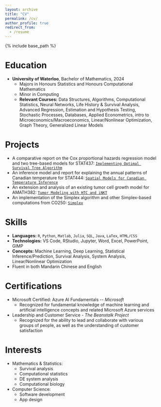 ```yaml
---
layout: archive
title: "CV"
permalink: /cv/
author_profile: true
redirect_from:
  - /resume
---
```


{% include base_path %}

Education
======
* **University of Waterloo**, Bachelor of Mathematics, 2024
  * Majors in Honours Statistics and Honours Computational Mathematics
  * Minor in Computing
  * **Relevant Courses:** Data Structures, Algorithms, Computational Statistics, Neural Networks, Life History & Survival Analysis, Advanced Regression, Estimation and Hypothesis Testing, Stochastic Processes, Databases, Applied Econometrics, intro to Microeconomics/Macroeconomics, Linear/Nonlinear Optimization, Graph Theory, Generalized Linear Models

Projects
======
* A comparative report on the Cox proportional hazards regression model and two tree-based models for STAT437: [`Implementing Optimal Survival Tree Algorithm`](https://github.com/bryanzang/UW-stat437-Project)
* An inference model and report for explaining the annual patterns of Canadian temperature for STAT444: [`Spatial Models for Canadian Temperature Inference`](https://github.com/bryanzang/UW-stat444-Project)
* An extension and analysis of an existing tumor cell growth model for AMATH382: [`Tumor Modeling with HTC and iNKT`](https://github.com/bryanzang/UW-amath382-Project)
* An implementation of the Simplex algorithm and other Simplex-based computations from CO250: [`Simplex`](https://github.com/bryanzang/UW-co250-Simplex)

Skills
======
* **Languages:** `R`, `Python`, `Matlab`, `Julia`, `SQL`, `Java`, `LaTex`, `HTML/CSS`
* **Technologies:** VS Code, RStudio, Jupyter, Word, Excel, PowerPoint, GIMP
* **Concepts:** Machine Learning, Deep Learning, Statistical Inference/Prediction, Survival Analysis, System Analysis, Linear/Nonlinear Optimization
* Fluent in both Mandarin Chinese and English

Certifications
======
* Microsoft Certified: Azure AI Fundamentals -- _Microsoft_
  * Recognized for fundamental knowledge of machine learning and artificial intelligence concepts and related Microsoft Azure
services
* Leadership and Customer Service - _The Beanstalk Project_
  * Recognized for the ability to lead and collaborate with various groups of people, as well as the understanding of customer satisfaction

Interests
======
* Mathematics & Statistics:
  * Survival analysis
  * Computational statistics
  * DE system analysis
  * Computational biology
* Computer Science:
  * Software development
  * App design
